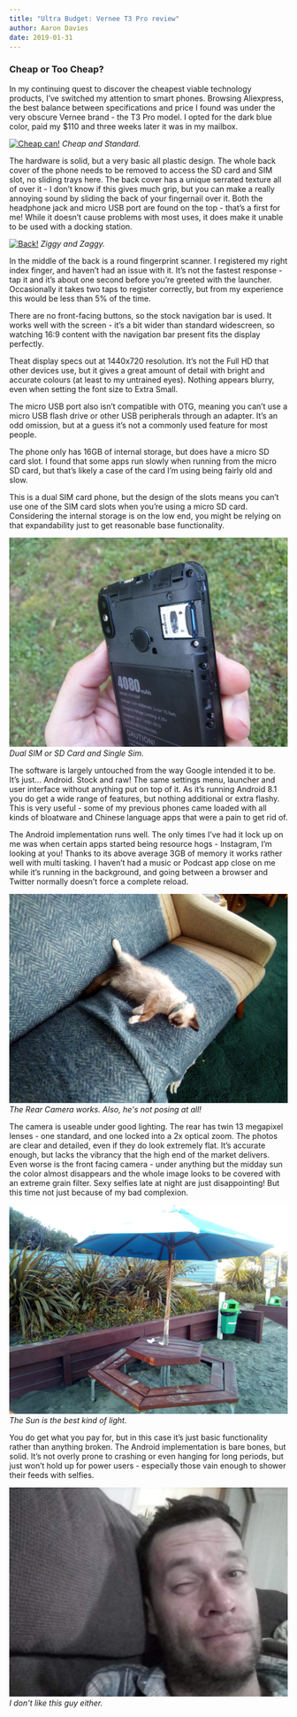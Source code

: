 ```yaml
---
title: "Ultra Budget: Vernee T3 Pro review"
author: Aaron Davies
date: 2019-01-31
---
```


### Cheap or Too Cheap?

In my continuing quest to discover the cheapest viable technology products, I’ve switched my attention to smart phones. Browsing Aliexpress, the best balance between specifications and price I found was under the very obscure Vernee brand - the T3 Pro model. I opted for the dark blue color, paid my $110 and three weeks later it was in my mailbox. <!-- more -->

[![Cheap can!](/media/images/blog/vfront.jpg)](/media/images/blog/vfront.jpg)
_Cheap and Standard._

The hardware is solid, but a very basic all plastic design. The whole back cover of the phone needs to be removed to access the SD card and SIM slot, no sliding trays here. The back cover has a unique serrated texture all of over it - I don’t know if this gives much grip, but you can make a really annoying sound by sliding the back of your fingernail over it. Both the headphone jack and micro USB port are found on the top - that’s a first for me! While it doesn’t cause problems with most uses, it does make it unable to be used with a docking station.

[![Back!](/media/images/blog/vback.jpg)](/media/images/blog/vback.jpg)
_Ziggy and Zaggy._

In the middle of the back is a round fingerprint scanner. I registered my right index finger, and haven’t had an issue with it. It’s not the fastest response - tap it and it’s about one second before you’re greeted with the launcher. Occasionally it takes two taps to register correctly, but from my experience this would be less than 5% of the time.

There are no front-facing buttons, so the stock navigation bar is used. It works well with the screen - it’s a bit wider than standard widescreen, so watching 16:9 content with the navigation bar present fits the display perfectly.

Theat display specs out at 1440x720 resolution. It’s not the Full HD that other devices use, but it gives a great amount of detail with bright and accurate colours (at least to my untrained eyes). Nothing appears blurry, even when setting the font size to Extra Small.

The micro USB port also isn’t compatible with OTG, meaning you can’t use a micro USB flash drive or other USB peripherals through an adapter. It’s an odd omission, but at a guess it’s not a commonly used feature for most people.

The phone only has 16GB of internal storage, but does have a micro SD card slot. I found that some apps run slowly when running from the micro SD card, but that’s likely a case of the card I’m using being fairly old and slow.

This is a dual SIM card phone, but the design of the slots means you can’t use one of the SIM card slots when you’re using a micro SD card. Considering the internal storage is on the low end, you might be relying on that expandability just to get reasonable base functionality.

[![slot!](/media/images/blog/vslot.jpg)](/media/images/blog/vslot.jpg)
_Dual SIM or SD Card and Single Sim._

The software is largely untouched from the way Google intended it to be. It’s just... Android. Stock and raw! The same settings menu, launcher and user interface without anything put on top of it. As it’s running Android 8.1 you do get a wide range of features, but nothing additional or extra flashy. This is very useful - some of my previous phones came loaded with all kinds of bloatware and Chinese language apps that were a pain to get rid of.

The Android implementation runs well. The only times I’ve had it lock up on me was when certain apps started being resource hogs - Instagram, I’m looking at you! Thanks to its above average 3GB of memory it works rather well with multi tasking. I haven’t had a music or Podcast app close on me while it’s running in the background, and going between a browser and Twitter normally doesn’t force a complete reload.

[![Cat!](/media/images/blog/vcat.jpg)](/media/images/blog/vcat.jpg)
_The Rear Camera works. Also, he's not posing at all!_

The camera is useable under good lighting. The rear has twin 13 megapixel lenses - one standard, and one locked into a 2x optical zoom. The photos are clear and detailed, even if they do look extremely flat. It’s accurate enough, but lacks the vibrancy that the high end of the market delivers. Even worse is the front facing camera - under anything but the midday sun the color almost disappears and the whole image looks to be covered with an extreme grain filter. Sexy selfies late at night are just disappointing! But this time not just because of my bad complexion.

[![Outside!](/media/images/blog/voutside.jpg)](/media/images/blog/voutside.jpg)
_The Sun is the best kind of light._

You do get what you pay for, but in this case it’s just basic functionality rather than anything broken. The Android implementation is bare bones, but solid. It’s not overly prone to crashing or even hanging for long periods, but just won’t hold up for power users - especially those vain enough to shower their feeds with selfies.

[![Self!](/media/images/blog/vself.jpg)](/media/images/blog/vself.jpg)
_I don't like this guy either._
